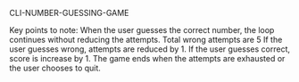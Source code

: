 CLI-NUMBER-GUESSING-GAME

Key points to note:
When the user guesses the correct number, the loop continues without reducing the attempts.
Total wrong attempts are 5
If the user guesses wrong, attempts are reduced by 1.
If the user guesses correct, score is increase by 1.
The game ends when the attempts are exhausted or the user chooses to quit.